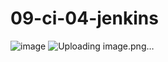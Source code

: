 # 09-ci-04-jenkins
![image](https://github.com/user-attachments/assets/0c7c2398-863a-45e5-841f-3d0978a08fa7)
![Uploading image.png…]()
